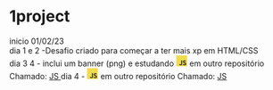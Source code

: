 # 1project
inicio 01/02/23 </br>
dia 1 e 2 -Desafio criado para começar a ter mais xp em HTML/CSS </br>
dia 3 4 - inclui um banner (png) e estudando  <img src="https://raw.githubusercontent.com/devicons/devicon/master/icons/javascript/javascript-original.svg" alt="javascript" width="20" height="20"/> em outro repositório Chamado: <a href="https://github.com/cdsalema/JS"> JS </a>
dia 4 - <img src="https://raw.githubusercontent.com/devicons/devicon/master/icons/javascript/javascript-original.svg" alt="javascript" width="20" height="20"/> em outro repositório Chamado: <a href="https://github.com/cdsalema/JS"> JS </a>
